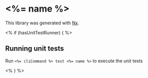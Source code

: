 # <%= name %>

This library was generated with [Nx](https://nx.dev).

<% if (hasUnitTestRunner) { %>

## Running unit tests

Run `<%= cliCommand %> test <%= name %>` to execute the unit tests

<% } %>
